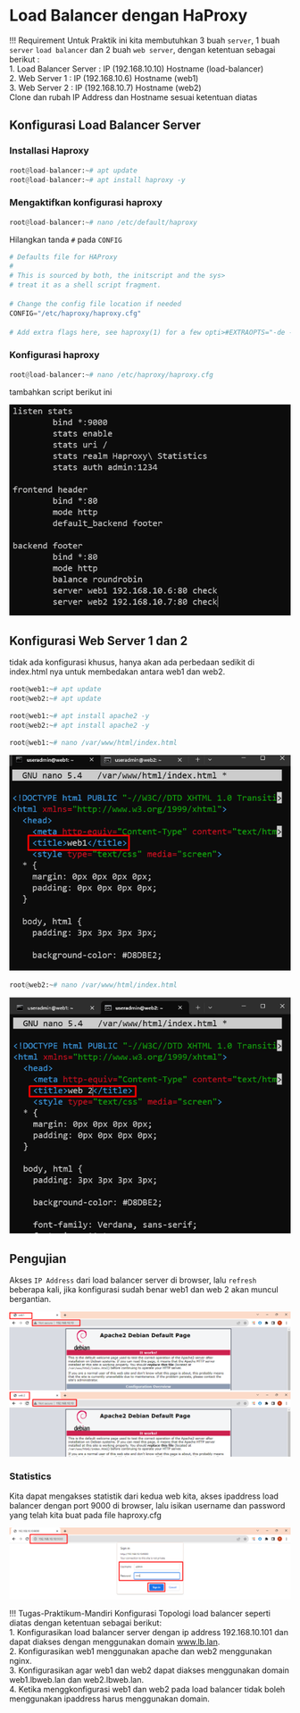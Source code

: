 # Load Balancer dengan HaProxy

!!! Requirement
    Untuk Praktik ini kita membutuhkan 3 buah `server`, 1 buah `server` `load balancer` dan 2 buah `web server`, dengan ketentuan sebagai berikut :  
    1. Load Balancer Server : IP (192.168.10.10) Hostname (load-balancer)  
    2. Web Server 1 : IP (192.168.10.6) Hostname (web1)  
    3. Web Server 2 : IP (192.168.10.7) Hostname (web2)  
    Clone dan rubah IP Address dan Hostname sesuai ketentuan diatas


## Konfigurasi Load Balancer Server

### Installasi Haproxy

```py
root@load-balancer:~# apt update
root@load-balancer:~# apt install haproxy -y
```

### Mengaktifkan konfigurasi haproxy

```py
root@load-balancer:~# nano /etc/default/haproxy
```

Hilangkan tanda `#` pada `CONFIG`

```py title='nano/etc/default/haproxy'
# Defaults file for HAProxy
#
# This is sourced by both, the initscript and the sys>
# treat it as a shell script fragment.

# Change the config file location if needed
CONFIG="/etc/haproxy/haproxy.cfg"

# Add extra flags here, see haproxy(1) for a few opti>#EXTRAOPTS="-de -m 16"
```

### Konfigurasi haproxy

```py
root@load-balancer:~# nano /etc/haproxy/haproxy.cfg
```

tambahkan script berikut ini

![Alt text](image-1.png)

## Konfigurasi Web Server 1 dan 2

tidak ada konfigurasi khusus, hanya akan ada perbedaan sedikit di index.html nya untuk membedakan antara web1 dan web2.

```py
root@web1:~# apt update
root@web2:~# apt update
```
```py
root@web1:~# apt install apache2 -y
root@web2:~# apt install apache2 -y
```

```py
root@web1:~# nano /var/www/html/index.html
```

![Alt text](image-2.png)

```py
root@web2:~# nano /var/www/html/index.html
```

![Alt text](image-3.png)

## Pengujian

Akses `IP Address` dari load balancer server di browser, lalu `refresh` beberapa kali, jika konfigurasi sudah benar web1 dan web 2 akan muncul bergantian.

![Alt text](image-4.png)
![Alt text](image-5.png)

### Statistics

Kita dapat mengakses statistik dari kedua web kita, akses ipaddress load balancer dengan port 9000 di browser, lalu isikan username dan password yang telah kita buat pada file haproxy.cfg

![Alt text](image-6.png)

!!! Tugas-Praktikum-Mandiri
    Konfigurasi Topologi load balancer seperti diatas dengan ketentuan sebagai berikut:  
    1. Konfigurasikan load balancer server dengan ip address 192.168.10.101 dan dapat diakses dengan menggunakan domain www.lb.lan.  
    2. Konfigurasikan web1 menggunakan apache dan web2 menggunakan nginx.  
    3. Konfigurasikan agar web1 dan web2 dapat diakses menggunakan domain web1.lbweb.lan dan web2.lbweb.lan.  
    4. Ketika menggkonfigurasi web1 dan web2 pada load balancer tidak boleh menggunakan ipaddress harus menggunakan domain.